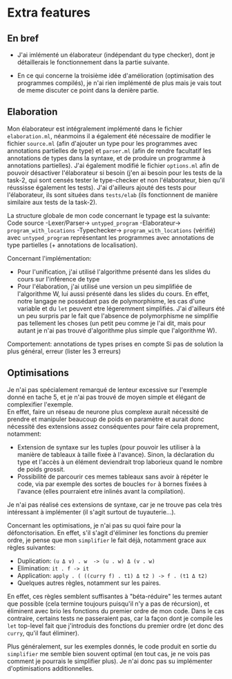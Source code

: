 # Extra features

## En bref

- J'ai imlémenté un élaborateur (indépendant du type checker), dont je détaillerais le fonctionnement dans la partie suivante.

- En ce qui concerne la troisième idée d'amélioration (optimisation des programmes compilés), je n'ai rien implémenté de plus mais je vais tout de meme discuter ce point dans la denière partie.
  
## Elaboration

Mon élaborateur est intégralement implémenté dans le fichier `elaboration.ml`,
néanmoins il a également été nécessaire de modifier le fichier `source.ml` (afin d'ajouter un type pour les programmes avec annotations partielles de type) et `parser.ml` (afin de rendre facultatif les annotations de types dans la syntaxe, et de produire un programme à annotations partielles).
J'ai également modifié le fichier `options.ml` afin de pouvoir désactiver l'élaborateur si besoin (j'en ai besoin pour les tests de la task-2, qui sont censés tester le type-checker et non l'élaborateur, bien qu'il réussisse également les tests). J'ai d'ailleurs ajouté des tests pour l'élaborateur, ils sont situées dans `tests/elab` (ils fonctionnent de manière similaire aux tests de la task-2).

La structure globale de mon code concernant le typage est la suivante:  
Code source -Lexer/Parser-> `untyped_program` -Elaborateur-> `program_with_locations` -Typechecker-> `program_with_locations` (vérifié)  
avec `untyped_program` représentant les programmes avec annotations de type partielles (+ annotations de localisation).

Concernant l'implémentation:

- Pour l'unification, j'ai utilisé l'algorithme présenté dans les slides du cours sur l'inférence de type
- Pour l'élaboration, j'ai utilisé une version un peu simplifiée de l'algorithme W, lui aussi présenté dans les slides du cours. En effet, notre langage ne possédant pas de polymorphisme, les cas d'une variable et du `let` peuvent etre légeremment simplifiés. J'ai d'ailleurs été un peu surpris par le fait que l'absence de polymorphisme ne simplifie pas tellement les choses (un petit peu comme je l'ai dit, mais pour autant je n'ai pas trouvé d'algorithme plus simple que l'algorithme W).

Comportement: annotations de types prises en compte
Si pas de solution la plus général, erreur (lister les 3 erreurs)

## Optimisations

Je n'ai pas spécialement remarqué de lenteur excessive sur l'exemple donné en tache 5, et je n'ai pas trouvé de moyen simple et élégant de complexifier l'exemple.  
En effet, faire un réseau de neurone plus complexe aurait nécessité de prendre et manipuler beaucoup de poids en paramètre et aurait donc nécessité des extensions assez conséquentes pour faire cela proprement, notamment:
  - Extension de syntaxe sur les tuples (pour pouvoir les utiliser à la manière de tableaux à taille fixée à l'avance). Sinon, la déclaration du type et l'accès à un élément deviendrait trop laborieux quand le nombre de poids grossit.
  - Possibilité de parcourir ces memes tableaux sans avoir à répéter le code, via par exemple des sortes de boucles `for` à bornes fixées à l'avance (elles pourraient etre inlinés avant la compilation).

Je n'ai pas réalisé ces extensions de syntaxe, car je ne trouve pas cela très intéressant à implémenter (il s'agit surtout de tuyauterie...).

Concernant les optimisations, je n'ai pas su quoi faire pour la défonctorisation.
En effet, s'il s'agit d'éliminer les fonctions du premier ordre, je pense que mon `simplifier` le fait déjà, notamment grace aux règles suivantes:
  - Duplication: `(u Δ v) . w  -> (u . w) Δ (v . w)`
  - Elimination: `it . f -> it`
  - Application: `apply . ( ((curry f) . t1) Δ t2 ) -> f . (t1 Δ t2)` 
  - Quelques autres règles, notamment sur les paires.
  
En effet, ces règles semblent suffisantes à "béta-réduire" les termes autant que possible (cela termine toujours puisqu'il n'y a pas de récursion), et éliminent avec brio les fonctions du premier ordre de mon code. Dans le cas contraire, certains tests ne passeraient pas, car la façon dont je compile les `let` top-level fait que j'introduis des fonctions du premier ordre (et donc des `curry`, qu'il faut éliminer).

Plus généralement, sur les exemples donnés, le code produit en sortie du `simplifier` me semble bien souvent optimal (en tout cas, je ne vois pas comment je pourrais le simplifier plus). Je n'ai donc pas su implémenter d'optimisations additionnelles.